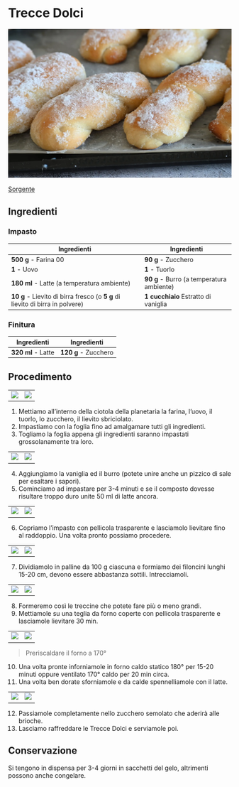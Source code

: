 # Trecce Dolci

![](../../img/Trecce-Dolci.webp)

[Sorgente](https://blog.giallozafferano.it/ricettepanedolci/ricetta-trecce-dolci/)

## Ingredienti

### Impasto

| Ingredienti                  | Ingredienti             |
| ---------------------------- | ----------------------- |
| **500 g** - Farina 00 | **90 g** - Zucchero |
| **1** - Uovo | **1** - Tuorlo |
| **180 ml** - Latte (a temperatura ambiente) | **90 g** - Burro (a temperatura ambiente) |
| **10 g** - Lievito di birra fresco (o **5 g** di lievito di birra in polvere) | **1 cucchiaio** Estratto di vaniglia |

### Finitura

| Ingredienti                  | Ingredienti             |
| ---------------------------- | ----------------------- |
| **320 ml** - Latte | **120 g** - Zucchero |

## Procedimento

<table class="tg"><tbody>
  <tr>
    <td class="tg-0lax"><img src="../../../img/Trecce-dolci-01.webp"/></td>
    <td class="tg-0lax"><img src="../../../img/Trecce-dolci-02.webp"/></td>
  </tr></tbody>
</table>

1. Mettiamo all’interno della ciotola della planetaria la farina, l’uovo, il tuorlo, lo zucchero, il lievito sbriciolato.
2. Impastiamo con la foglia fino ad amalgamare tutti gli ingredienti.
3. Togliamo la foglia appena gli ingredienti saranno impastati grossolanamente tra loro.

<table class="tg"><tbody>
  <tr>
    <td class="tg-0lax"><img src="../../../img/Trecce-dolci-03.webp"/></td>
    <td class="tg-0lax"><img src="../../../img/Trecce-dolci-04.webp"/></td>
  </tr></tbody>
</table>

4. Aggiungiamo la vaniglia ed il burro (potete unire anche un pizzico di sale per esaltare i sapori).
5. Cominciamo ad impastare per 3-4 minuti e se il composto dovesse risultare troppo duro unite 50 ml di latte ancora.

<table class="tg"><tbody>
  <tr>
    <td class="tg-0lax"><img src="../../../img/Trecce-dolci-05.webp"/></td>
    <td class="tg-0lax"><img src="../../../img/Trecce-dolci-06.webp"/></td>
  </tr></tbody>
</table>

6. Copriamo l’impasto con pellicola trasparente e lasciamolo lievitare fino al raddoppio. Una volta pronto possiamo procedere.

<table class="tg"><tbody>
  <tr>
    <td class="tg-0lax"><img src="../../../img/Trecce-dolci-07.webp"/></td>
    <td class="tg-0lax"><img src="../../../img/Trecce-dolci-08.webp"/></td>
  </tr></tbody>
</table>

7. Dividiamolo in palline da 100 g ciascuna e formiamo dei filoncini lunghi 15-20 cm, devono essere abbastanza sottili. Intrecciamoli.

<table class="tg"><tbody>
  <tr>
    <td class="tg-0lax"><img src="../../../img/Trecce-dolci-09.webp"/></td>
    <td class="tg-0lax"><img src="../../../img/Trecce-dolci-10.webp"/></td>
  </tr></tbody>
</table>

8. Formeremo così le treccine che potete fare più o meno grandi.
9. Mettiamole su una teglia da forno coperte con pellicola trasparente e lasciamole lievitare 30 min.

<table class="tg"><tbody>
  <tr>
    <td class="tg-0lax"><img src="../../../img/Trecce-dolci-11.webp"/></td>
    <td class="tg-0lax"><img src="../../../img/Trecce-dolci-12.webp"/></td>
  </tr></tbody>
</table>

> Preriscaldare il forno a 170°

10. Una volta pronte inforniamole in forno caldo statico 180° per 15-20 minuti oppure ventilato 170° caldo per 20 min circa.
11. Una volta ben dorate sforniamole e da calde spennelliamole con il latte.

<table class="tg"><tbody>
  <tr>
    <td class="tg-0lax"><img src="../../../img/Trecce-dolci-13.webp"/></td>
    <td class="tg-0lax"><img src="../../../img/Trecce-dolci-14.webp"/></td>
  </tr></tbody>
</table>

12. Passiamole completamente nello zucchero semolato che aderirà alle brioche.
13. Lasciamo raffreddare le Trecce Dolci e serviamole poi.

## Conservazione

Si tengono in dispensa per 3-4 giorni in sacchetti del gelo, altrimenti possono anche congelare.

